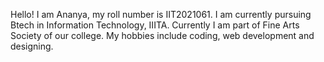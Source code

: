 Hello!
I am Ananya, my roll number is IIT2021061. I am currently pursuing Btech in Information Technology, IIITA. Currently I am part of Fine Arts Society of our college. My hobbies include coding, web development and designing.